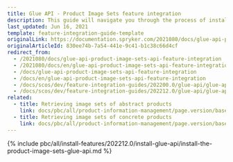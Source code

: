 ```yaml
---
title: Glue API - Product Image Sets feature integration
description: This guide will navigate you through the process of installing and configuring the Product Image Sets API feature in Spryker OS.
last_updated: Jun 16, 2021
template: feature-integration-guide-template
originalLink: https://documentation.spryker.com/2021080/docs/glue-api-product-image-sets-api-feature-integration
originalArticleId: 830ee74b-7a54-441e-9c41-b1c38c66d4cf
redirect_from:
  - /2021080/docs/glue-api-product-image-sets-api-feature-integration
  - /2021080/docs/en/glue-api-product-image-sets-api-feature-integration
  - /docs/glue-api-product-image-sets-api-feature-integration
  - /docs/en/glue-api-product-image-sets-api-feature-integration
  - /docs/scos/dev/feature-integration-guides/202200.0/glue-api/glue-api-product-image-sets-feature-integration.html
  - /docs/scos/dev/feature-integration-guides/202212.0/glue-api/glue-api-product-image-sets-feature-integration.html
related:
  - title: Retrieving image sets of abstract products
    link: docs/pbc/all/product-information-management/page.version/base-shop/manage-using-glue-api/abstract-products/glue-api-retrieve-image-sets-of-abstract-products.html
  - title: Retrieving image sets of concrete products
    link: docs/pbc/all/product-information-management/page.version/base-shop/manage-using-glue-api/concrete-products/glue-api-retrieve-image-sets-of-concrete-products.html
---
```


{% include pbc/all/install-features/202212.0/install-glue-api/install-the-product-image-sets-glue-api.md %} <!-- To edit, see /_includes/pbc/all/install-features/202212.0/install-glue-api/install-the-product-image-sets-glue-api.md -->
